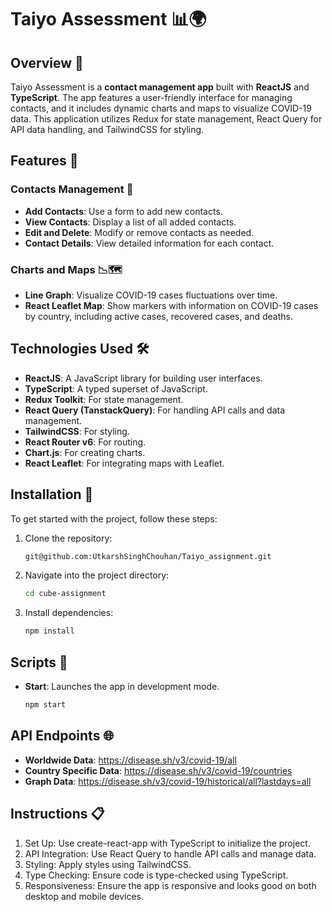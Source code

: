 # Taiyo Assessment 📊🌍

## Overview 🌟

Taiyo Assessment is a **contact management app** built with **ReactJS** and **TypeScript**. The app features a user-friendly interface for managing contacts, and it includes dynamic charts and maps to visualize COVID-19 data. This application utilizes Redux for state management, React Query for API data handling, and TailwindCSS for styling.

## Features 🚀

### Contacts Management 📇
- **Add Contacts**: Use a form to add new contacts.
- **View Contacts**: Display a list of all added contacts.
- **Edit and Delete**: Modify or remove contacts as needed.
- **Contact Details**: View detailed information for each contact.

### Charts and Maps 📉🗺️
- **Line Graph**: Visualize COVID-19 cases fluctuations over time.
- **React Leaflet Map**: Show markers with information on COVID-19 cases by country, including active cases, recovered cases, and deaths.

## Technologies Used 🛠️

- **ReactJS**: A JavaScript library for building user interfaces.
- **TypeScript**: A typed superset of JavaScript.
- **Redux Toolkit**: For state management.
- **React Query (TanstackQuery)**: For handling API calls and data management.
- **TailwindCSS**: For styling.
- **React Router v6**: For routing.
- **Chart.js**: For creating charts.
- **React Leaflet**: For integrating maps with Leaflet.

## Installation 🔧

To get started with the project, follow these steps:

1. Clone the repository:
   
   ```bash
   git@github.com:UtkarshSinghChouhan/Taiyo_assignment.git
   
2. Navigate into the project directory:
   
   ```bash
   cd cube-assignment
   
3. Install dependencies:
   
   ```bash
   npm install

## Scripts 📜

- **Start**: Launches the app in development mode.
  
     ```bash
  npm start

## API Endpoints 🌐

- **Worldwide Data**: https://disease.sh/v3/covid-19/all
- **Country Specific Data**: https://disease.sh/v3/covid-19/countries
- **Graph Data**: https://disease.sh/v3/covid-19/historical/all?lastdays=all

## Instructions 📋

 1. Set Up: Use create-react-app with TypeScript to initialize the project.
 2. API Integration: Use React Query to handle API calls and manage data.
 3. Styling: Apply styles using TailwindCSS.
 4. Type Checking: Ensure code is type-checked using TypeScript.
 5. Responsiveness: Ensure the app is responsive and looks good on both desktop and mobile devices.
